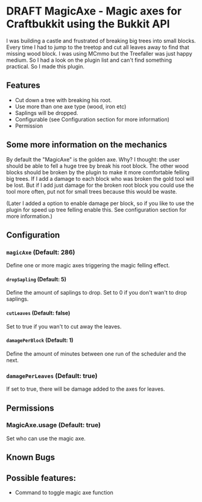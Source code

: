 DRAFT MagicAxe - Magic axes for Craftbukkit using the Bukkit API
=============================================================

I was building a castle and frustrated of breaking big trees into small blocks. Every time I had to jump to the treetop and cut all leaves away to
find that missing wood block. I was using MCmmo but the Treefaller was just happy medium. So I had a look on the plugin list and can't find something
practical. So I made this plugin.

Features
--------
- Cut down a tree with breaking his root.
- Use more than one axe type (wood, iron etc)
- Saplings will be dropped.
- Configurable (see Configuration section for more information)
- Permission

Some more information on the mechanics
--------------------------------------

By default the "MagicAxe" is the golden axe. Why? I thought: the user should be able to fell a huge tree by break his root block.
The other wood blocks should be broken by the plugin to make it more comfortable felling big trees. If I add a damage to each block who was broken
the gold tool will be lost. But if I add just damage for the broken root block you could use the tool more often, put not for small trees
because this would be waste.

(Later I added a option to enable damage per block, so if you like to use the plugin for speed up tree felling enable this.
 See configuration section for more information.)

Configuration
-------------

### `magicAxe` (Default: 286)

Define one or more magic axes triggering the magic felling effect.

#### `dropSapling` (Default: 5)

Define the amount of saplings to drop. Set to 0 if you don't wan't to drop saplings.


#### `cutLeaves` (Default: false)

Set to true if you wan't to cut away the leaves.

#### `damagePerBlock` (Default: 1)

Define the amount of minutes between one run of the scheduler and the next.

### `damagePerLeaves` (Default: true)

If set to true, there will be damage added to the axes for leaves.

Permissions
-----------

### MagicAxe.usage (Default: true)

Set who can use the magic axe.


Known Bugs
----------


Possible features:
------------------
- Command to toggle magic axe function
